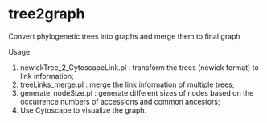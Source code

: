 # tree2graph
Convert phylogenetic trees into graphs and merge them to final graph

Usage:

1. newickTree_2_CytoscapeLink.pl : transform the trees (newick format) to link information;
2. treeLinks_merge.pl : merge the link information of multiple trees;
3. generate_nodeSize.pl :  generate different sizes of nodes based on the occurrence numbers of accessions and common ancestors;
4. Use Cytoscape to visualize the graph.
